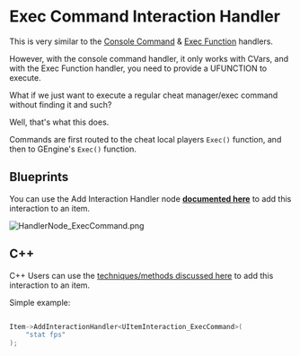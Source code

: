 # Exec Command Interaction Handler

This is very similar to the [Console Command](Handler_ConsoleCommand.md) & [Exec Function](Handler_ExecFunction.md)
handlers.

However, with the console command handler, it only works with CVars, and with the Exec Function handler, you need to
provide a UFUNCTION to execute.

What if we just want to execute a regular cheat manager/exec command without finding it and such?

Well, that's what this does.

Commands are first routed to the cheat local players `Exec()` function, and then to GEngine's `Exec()` function.

## Blueprints

<primary-label ref="bp-features"/>

You can use the Add Interaction Handler node [**documented here**](ItemInteractionHandlers.md#item-interaction-for-blueprints) to add this interaction to an item.

![HandlerNode_ExecCommand.png](HandlerNode_ExecCommand.png)

## C++

<primary-label ref="cpp-only"/>

C++ Users can use the [techniques/methods discussed here](ItemInteractionHandlers.md#item-interaction-handler-methods)
to add this interaction to an item.

Simple example:

```C++

Item->AddInteractionHandler<UItemInteraction_ExecCommand>(
    "stat fps"
);

```
